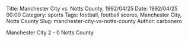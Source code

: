 Title: Manchester City vs. Notts County, 1992/04/25
Date: 1992/04/25 00:00
Category: sports
Tags: football, football scores, Manchester City, Notts County
Slug: manchester-city-vs-notts-county
Author: carbonero


Manchester City 2 - 0 Notts County
